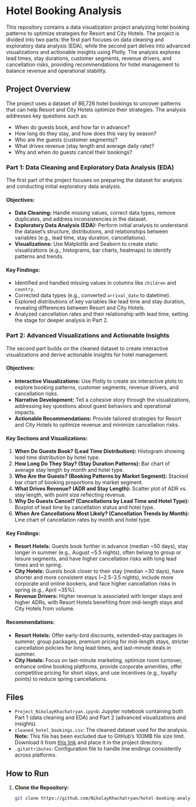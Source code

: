 # Hotel Booking Analysis

This repository contains a data visualization project analyzing hotel booking patterns to optimize strategies for Resort and City Hotels. The project is divided into two parts: the first part focuses on data cleaning and exploratory data analysis (EDA), while the second part delves into advanced visualizations and actionable insights using Plotly. The analysis explores lead times, stay durations, customer segments, revenue drivers, and cancellation risks, providing recommendations for hotel management to balance revenue and operational stability.

## Project Overview

The project uses a dataset of 86,726 hotel bookings to uncover patterns that can help Resort and City Hotels optimize their strategies. The analysis addresses key questions such as:
- When do guests book, and how far in advance?
- How long do they stay, and how does this vary by season?
- Who are the guests (customer segments)?
- What drives revenue (stay length and average daily rate)?
- Why and when do guests cancel their bookings?

### Part 1: Data Cleaning and Exploratory Data Analysis (EDA)
The first part of the project focuses on preparing the dataset for analysis and conducting initial exploratory data analysis.

#### Objectives:
- **Data Cleaning:** Handle missing values, correct data types, remove duplicates, and address inconsistencies in the dataset.
- **Exploratory Data Analysis (EDA):** Perform initial analysis to understand the dataset’s structure, distributions, and relationships between variables (e.g., lead time, stay duration, cancellations).
- **Visualizations:** Use Matplotlib and Seaborn to create static visualizations (e.g., histograms, bar charts, heatmaps) to identify patterns and trends.

#### Key Findings:
- Identified and handled missing values in columns like `children` and `country`.
- Corrected data types (e.g., converted `arrival_date` to datetime).
- Explored distributions of key variables like lead time and stay duration, revealing differences between Resort and City Hotels.
- Analyzed cancellation rates and their relationship with lead time, setting the stage for deeper analysis in Part 2.

### Part 2: Advanced Visualizations and Actionable Insights
The second part builds on the cleaned dataset to create interactive visualizations and derive actionable insights for hotel management.

#### Objectives:
- **Interactive Visualizations:** Use Plotly to create six interactive plots to explore booking patterns, customer segments, revenue drivers, and cancellation risks.
- **Narrative Development:** Tell a cohesive story through the visualizations, addressing key questions about guest behaviors and operational impacts.
- **Actionable Recommendations:** Provide tailored strategies for Resort and City Hotels to optimize revenue and minimize cancellation risks.

#### Key Sections and Visualizations:
1. **When Do Guests Book? (Lead Time Distribution):** Histogram showing lead time distribution by hotel type.
2. **How Long Do They Stay? (Stay Duration Patterns):** Bar chart of average stay length by month and hotel type.
3. **Who Are the Guests? (Booking Patterns by Market Segment):** Stacked bar chart of booking proportions by market segment.
4. **What Drives Revenue? (ADR and Stay Length):** Scatter plot of ADR vs. stay length, with point size reflecting revenue.
5. **Why Do Guests Cancel? (Cancellations by Lead Time and Hotel Type):** Boxplot of lead time by cancellation status and hotel type.
6. **When Are Cancellations Most Likely? (Cancellation Trends by Month):** Line chart of cancellation rates by month and hotel type.

#### Key Findings:
- **Resort Hotels:** Guests book further in advance (median ~50 days), stay longer in summer (e.g., August ~5.5 nights), often belong to group or leisure segments, and have higher cancellation risks with long lead times and in spring.
- **City Hotels:** Guests book closer to their stay (median ~30 days), have shorter and more consistent stays (~2.5-3.5 nights), include more corporate and online bookers, and face higher cancellation risks in spring (e.g., April ~35%).
- **Revenue Drivers:** Higher revenue is associated with longer stays and higher ADRs, with Resort Hotels benefiting from mid-length stays and City Hotels from volume.

#### Recommendations:
- **Resort Hotels:** Offer early-bird discounts, extended-stay packages in summer, group packages, premium pricing for mid-length stays, stricter cancellation policies for long lead times, and last-minute deals in summer.
- **City Hotels:** Focus on last-minute marketing, optimize room turnover, enhance online booking platforms, provide corporate amenities, offer competitive pricing for short stays, and use incentives (e.g., loyalty points) to reduce spring cancellations.

## Files
- `Project_NikolayKhachatryan.ipynb`: Jupyter notebook containing both Part 1 (data cleaning and EDA) and Part 2 (advanced visualizations and insights).
- `cleaned_hotel_bookings.csv`: The cleaned dataset used for the analysis. **Note:** This file has been excluded due to GitHub’s 100MB file size limit. Download it from [this link](https://drive.google.com/file/d/your-file-id/view?usp=sharing) and place it in the project directory.
- `.gitattributes`: Configuration file to handle line endings consistently across platforms.

## How to Run
1. **Clone the Repository:**
   ```bash
   git clone https://github.com/NikolayKhachatryan/hotel-booking-analysis.git
